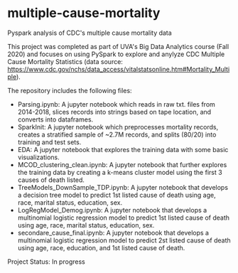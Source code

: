 # multiple-cause-mortality
Pyspark analysis of CDC's multiple cause mortality data

This project was completed as part of UVA's Big Data Analytics course (Fall 2020) and focuses on using PySpark to explore and anylyze CDC Multiple Cause Mortality Statistics (data source: https://www.cdc.gov/nchs/data_access/vitalstatsonline.htm#Mortality_Multiple).

The repository includes the following files:

- Parsing.ipynb: A jupyter notebook which reads in raw txt. files from 2014-2018, slices records into strings based on tape location, and converts into dataframes.
- SparkInit: A jupyter notebook which preprocesses mortality records, creates a stratified sample of ~2.7M records, and splits (80/20) into training and test sets.
- EDA: A jupyter notebook that explores the training data with some basic visualizations.
- MCOD_clustering_clean.ipynb: A jupyter notebook that further explores the training data by creating a k-means cluster model using the first 3 causes of death listed.
- TreeModels_DownSample_TDP.ipynb: A jupyter notebook that develops a decision tree model to predict 1st listed cause of death using age, race, marital status, education, sex.
- LogRegModel_Demog.ipynb: A jupyter notebook that develops a multinomial logistic regression model to predict 1st listed cause of death using age, race, marital status, education, sex.
- secondare_cause_final.ipynb: A jupyter notebook that develops a multinomial logistic regression model to predict 2st listed cause of death using age, race, education, and 1st listed cause of death.


Project Status: In progress
